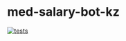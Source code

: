 # med-salary-bot-kz

[![tests](https://github.com/SergeyK3/med-salary-bot-kz/actions/workflows/tests.yml/badge.svg)](https://github.com/SergeyK3/med-salary-bot-kz/actions/workflows/tests.yml)
